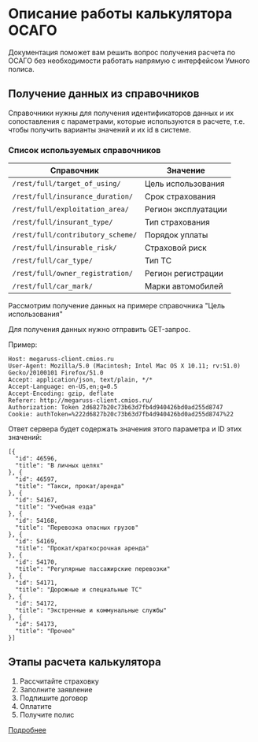# Описание работы калькулятора ОСАГО

Документация поможет вам решить вопрос получения расчета по ОСАГО без необходимости работать напрямую с интерфейсом Умного полиса.

## Получение данных из справочников

Справочники нужны для получения идентификаторов данных и их сопоставления с параметрами, которые используются в расчете, т.е. чтобы получить варианты значений и их id в системе.

### Список используемых справочников

Справочник                        | Значение
--------------------------------- | -------------------
`/rest/full/target_of_using/`     | Цель использования
`/rest/full/insurance_duration/`  | Срок страхования
`/rest/full/exploitation_area/`   | Регион эксплуатации
`/rest/full/insurant_type/`       | Тип страхования
`/rest/full/contributory_scheme/` | Порядок уплаты
`/rest/full/insurable_risk/`      | Страховой риск
`/rest/full/car_type/`            | Тип ТС
`/rest/full/owner_registration/`  | Регион регистрации
`/rest/full/car_mark/`            | Марки автомобилей

Рассмотрим получение данных на примере справочника "Цель использования"

Для получения данных нужно отправить GET-запрос.

Пример:

```
Host: megaruss-client.cmios.ru
User-Agent: Mozilla/5.0 (Macintosh; Intel Mac OS X 10.11; rv:51.0) Gecko/20100101 Firefox/51.0
Accept: application/json, text/plain, */*
Accept-Language: en-US,en;q=0.5
Accept-Encoding: gzip, deflate
Referer: http://megaruss-client.cmios.ru/
Authorization: Token 2d6827b20c73b63d7fb4d940426bd0ad255d8747
Cookie: authToken=%222d6827b20c73b63d7fb4d940426bd0ad255d8747%22
```

Ответ сервера будет содержать значения этого параметра и ID этих значений:

```
[{
  "id": 46596,
  "title": "В личных целях"
}, {
  "id": 46597,
  "title": "Такси, прокат/аренда"
}, {
  "id": 54167,
  "title": "Учебная езда"
}, {
  "id": 54168,
  "title": "Перевозка опасных грузов"
}, {
  "id": 54169,
  "title": "Прокат/краткосрочная аренда"
}, {
  "id": 54170,
  "title": "Регулярные пассажирские перевозки"
}, {
  "id": 54171,
  "title": "Дорожные и специальные ТС"
}, {
  "id": 54172,
  "title": "Экстренные и коммунальные службы"
}, {
  "id": 54173,
  "title": "Прочее"
}]
```

## Этапы расчета калькулятора

1. Рассчитайте страховку
2. Заполните заявление
3. Подпишите договор
4. Оплатите
5. Получите полис

[Подробнее][de2dc09a]

[de2dc09a]: 1-calculate-insurance.md "Этапы расчета калькулятора"
